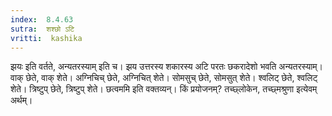```yaml
---
index:  8.4.63
sutra:  शश्छो ऽटि
vritti:  kashika 
---
```


झयः इति वर्तते, अन्यतरस्याम् इति च। झय उत्तरस्य शकारस्य अटि परतः छकरादेशो भवति अन्यतरस्याम्। वाक् छेते, वाक् शेते। अग्निचिच् छेते, अग्निचित् शेते। सोमसुच् छेते, सोमसुत् शेते। श्वलिट् छेते, श्वलिट् शेते। त्रिष्टुप् छेते, त्रिष्टुप् शेते। छत्वममि इति वक्तव्यन्। किं प्रयोजनम्? तच्छ्लोकेन, तच्छ्मश्रुणा इत्येवम् अर्थम्।

